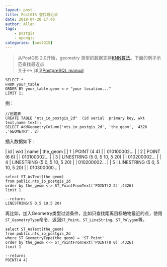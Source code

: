 ```yaml
---
layout: post
title: PostGIS 查找最近点
date: 2018-04-20 17:40
author: Allan 
tags:
    - postgis
    - opengis
categories: [postGIS]
---
```


>从PostGIS 2.0开始，geometry 类型的数据支持[KNN算法](https://blog.csdn.net/u011583927/article/details/51063338)。下面的例子示范查找最近点<br>
>关于<->,详见[PostgreSQL manual](http://postgis.refractions.net/documentation/manual-2.0/geometry_distance_centroid.html)

```
SELECT *
FROM your_table 
ORDER BY your_table.geom <-> "your location..."
LIMIT 1;
```



例：

```
//创建表
CREATE TABLE "nts_io_postgis_2d"  (id serial  primary key, wkt text,name text);
SELECT AddGeometryColumn('nts_io_postgis_2d', 'the_geom',  4326 ,'GEOMETRY', 2)
```
插入数据如下：

| id   | wkt                           | name  |   the_geom   |
| 1    | POINT (4 4)                   |       | 010100002... |
| 2    | POINT (6 6)                   |       | 010100002... |
| 3    | LINESTRING (5 0, 5 10, 5 20)  |       | 010200002... |
| 4    | LINESTRING (5 0, 5 10, 5 20)  |       | 010200002... |
| 5    | LINESTRING (5 0, 5 10, 5 20)  |       | 010300000... |

```
select ST_AsText(the_geom) 
from public.nts_io_postgis_2d  
order by the_geom <-> ST_PointFromText('POINT(2 2)',4326) 
limit 1

--returns
LINESTRING(5 0,5 10,5 20)
```

再比如，加入Geometry类型过滤条件，比如只查找距离目标地物最近的点，使用`ST_GeometryType`命令，返回`ST_Point、ST_LineString、ST_Polygon`等。

```
select ST_AsText(the_geom) 
from public.nts_io_postgis_2d 
where ST_GeometryType(the_geom) = 'ST_Point' 
order by the_geom <-> ST_PointFromText('POINT(0 0)',4326) 
limit 1

--returns
POINT(4 4)
```